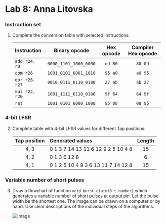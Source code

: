 # Lab 8: Anna Litovska

### Instruction set

1. Complete the conversion table with selected instructions:

   | **Instruction** | **Binary opcode** | **Hex opcode** | **Compiler Hex opcode** |
   | :-- | :-: | :-: | :-: |
   | `add r24, r0` | `0000_1101_1000_0000` | `od 80` | `80 0d` |
   | `com r26` | `1001_0101_0001_1010` | `95 a0` | `a0 95` |
   | `eor r26, r27` | `0010_0111_0110_0100` | `27 ab` | `ab 27` |
   | `mul r22, r20` | `1001_1111_0110_0100`  | `9f 64` |  `64 9f` |
   | `ret` | `1001_0101_0000_1000` | `95 08` | `08 95` |

### 4-bit LFSR

2. Complete table with 4-bit LFSR values for different Tap positions:

   | **Tap position** | **Generated values** | **Length** |
   | :-: | :-- | :-: |
   | 4, 3 | 0 1 3 7 14 13 11 6 12 9 2 5 10 4 8 | 15 |
   | 4, 2 | 0 1 3 6 12 8 | 6 |
   | 4, 1 | 0 1 2 5 10 4 9 3 6 13 11 7 14 12 8 | 15 |

### Variable number of short pulses

3. Draw a flowchart of function `void burst_c(uint8_t number)` which generates a variable number of short pulses at output pin. Let the pulse width be the shortest one. The image can be drawn on a computer or by hand. Use clear descriptions of the individual steps of the algorithms.

   ![image](https://user-images.githubusercontent.com/99733524/203148712-efc5cadd-a6b0-4567-9505-db340a81c382.png)


